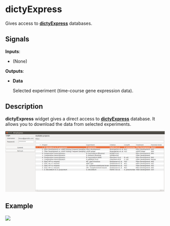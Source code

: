 dictyExpress
=============
    

Gives access to [**dictyExpress**](https://dictyexpress.research.bcm.edu) databases.

Signals
-------

**Inputs**:

- (None)

**Outputs**:

- **Data**

  Selected experiment (time-course gene expression data).

Description
-----------

**dictyExpress** widget gives a direct access to [**dictyExpress**](https://dictyexpress.research.bcm.edu)
database. It allows you to download the data from selected experiments.

![dictyExpress widget](images/GenialisdictyExpress.png)


Example
-------

![](images/dictyExample.png)
